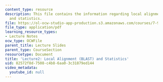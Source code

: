 ```yaml
---
content_type: resource
description: This file contains the information regarding local alignment (BLAST)
  and statistics.
file: https://ol-ocw-studio-app-production.s3.amazonaws.com/courses/7-91j-foundations-of-computational-and-systems-biology-spring-2014/82572f8d7508c4b86aa03c31879ed144_MIT7_91JS14_Lecture2.pdf
file_type: application/pdf
learning_resource_types:
- Lecture Notes
ocw_type: OCWFile
parent_title: Lecture Slides
parent_type: CourseSection
resourcetype: Document
title: 'Lecture2: Local Alignment (BLAST) and Statistics'
uid: 82572f8d-7508-c4b8-6aa0-3c31879ed144
video_metadata:
  youtube_id: null
---
```

